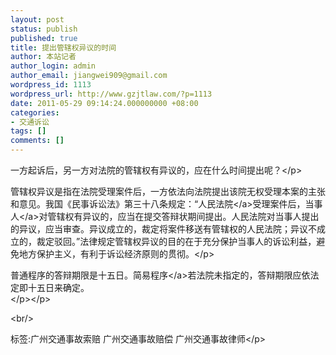 ```yaml
---
layout: post
status: publish
published: true
title: 提出管辖权异议的时间
author: 本站记者
author_login: admin
author_email: jiangwei909@gmail.com
wordpress_id: 1113
wordpress_url: http://www.gzjtlaw.com/?p=1113
date: 2011-05-29 09:14:24.000000000 +08:00
categories:
- 交通诉讼
tags: []
comments: []
---
```

<p><p> 一方起诉后，另一方对法院的管辖权有异议的，应在什么时间提出呢？<&#47;p><p> 管辖权异议是指在法院受理案件后，一方依法向法院提出该院无权受理本案的主张和意见。我国《民事诉讼法》第三十八条规定：&ldquo;<a>人民法院<&#47;a>受理案件后，<a>当事人<&#47;a>对管辖权有异议的，应当在提交答辩状期间提出。人民法院对当事人提出的异议，应当审查。异议成立的，裁定将案件移送有管辖权的人民法院；异议不成立的，裁定驳回。&rdquo;法律规定管辖权异议的目的在于充分保护当事人的诉讼利益，避免地方保护主义，有利于诉讼经济原则的贯彻。<&#47;p><p> 普通程序的答辩期限是十五日。<a>简易程序<&#47;a>若法院未指定的，答辩期限应依法定即十五日来确定。<br><&#47;p><&#47;p><br&#47;><p>标签:广州交通事故索赔 广州交通事故赔偿 广州交通事故律师<&#47;p>
